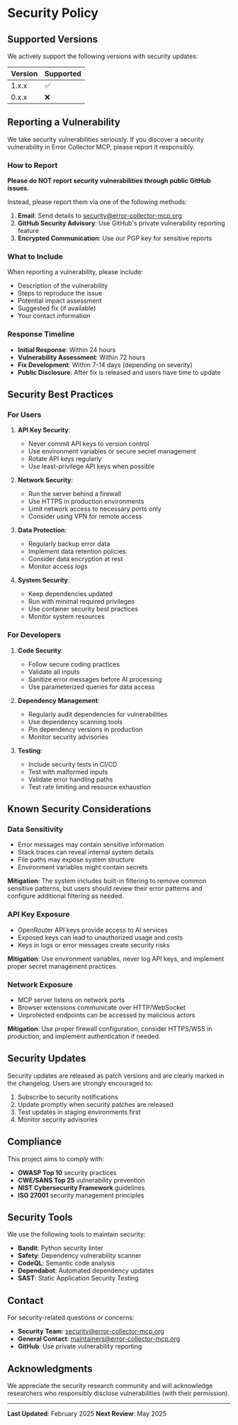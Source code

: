# Security Policy

## Supported Versions

We actively support the following versions with security updates:

| Version | Supported          |
| ------- | ------------------ |
| 1.x.x   | :white_check_mark: |
| 0.x.x   | :x:                |

## Reporting a Vulnerability

We take security vulnerabilities seriously. If you discover a security
vulnerability in Error Collector MCP, please report it responsibly.

### How to Report

**Please do NOT report security vulnerabilities through public GitHub issues.**

Instead, please report them via one of the following methods:

1. **Email**: Send details to security@error-collector-mcp.org
2. **GitHub Security Advisory**: Use GitHub's private vulnerability reporting
   feature
3. **Encrypted Communication**: Use our PGP key for sensitive reports

### What to Include

When reporting a vulnerability, please include:

- Description of the vulnerability
- Steps to reproduce the issue
- Potential impact assessment
- Suggested fix (if available)
- Your contact information

### Response Timeline

- **Initial Response**: Within 24 hours
- **Vulnerability Assessment**: Within 72 hours
- **Fix Development**: Within 7-14 days (depending on severity)
- **Public Disclosure**: After fix is released and users have time to update

## Security Best Practices

### For Users

1. **API Key Security**:
   - Never commit API keys to version control
   - Use environment variables or secure secret management
   - Rotate API keys regularly
   - Use least-privilege API keys when possible

2. **Network Security**:
   - Run the server behind a firewall
   - Use HTTPS in production environments
   - Limit network access to necessary ports only
   - Consider using VPN for remote access

3. **Data Protection**:
   - Regularly backup error data
   - Implement data retention policies
   - Consider data encryption at rest
   - Monitor access logs

4. **System Security**:
   - Keep dependencies updated
   - Run with minimal required privileges
   - Use container security best practices
   - Monitor system resources

### For Developers

1. **Code Security**:
   - Follow secure coding practices
   - Validate all inputs
   - Sanitize error messages before AI processing
   - Use parameterized queries for data access

2. **Dependency Management**:
   - Regularly audit dependencies for vulnerabilities
   - Use dependency scanning tools
   - Pin dependency versions in production
   - Monitor security advisories

3. **Testing**:
   - Include security tests in CI/CD
   - Test with malformed inputs
   - Validate error handling paths
   - Test rate limiting and resource exhaustion

## Known Security Considerations

### Data Sensitivity

- Error messages may contain sensitive information
- Stack traces can reveal internal system details
- File paths may expose system structure
- Environment variables might contain secrets

**Mitigation**: The system includes built-in filtering to remove common
sensitive patterns, but users should review their error patterns and configure
additional filtering as needed.

### API Key Exposure

- OpenRouter API keys provide access to AI services
- Exposed keys can lead to unauthorized usage and costs
- Keys in logs or error messages create security risks

**Mitigation**: Use environment variables, never log API keys, and implement
proper secret management practices.

### Network Exposure

- MCP server listens on network ports
- Browser extensions communicate over HTTP/WebSocket
- Unprotected endpoints can be accessed by malicious actors

**Mitigation**: Use proper firewall configuration, consider HTTPS/WSS in
production, and implement authentication if needed.

## Security Updates

Security updates are released as patch versions and are clearly marked in the
changelog. Users are strongly encouraged to:

1. Subscribe to security notifications
2. Update promptly when security patches are released
3. Test updates in staging environments first
4. Monitor security advisories

## Compliance

This project aims to comply with:

- **OWASP Top 10** security practices
- **CWE/SANS Top 25** vulnerability prevention
- **NIST Cybersecurity Framework** guidelines
- **ISO 27001** security management principles

## Security Tools

We use the following tools to maintain security:

- **Bandit**: Python security linter
- **Safety**: Dependency vulnerability scanner
- **CodeQL**: Semantic code analysis
- **Dependabot**: Automated dependency updates
- **SAST**: Static Application Security Testing

## Contact

For security-related questions or concerns:

- **Security Team**: security@error-collector-mcp.org
- **General Contact**: maintainers@error-collector-mcp.org
- **GitHub**: Use private vulnerability reporting

## Acknowledgments

We appreciate the security research community and will acknowledge researchers
who responsibly disclose vulnerabilities (with their permission).

---

**Last Updated**: February 2025 **Next Review**: May 2025
